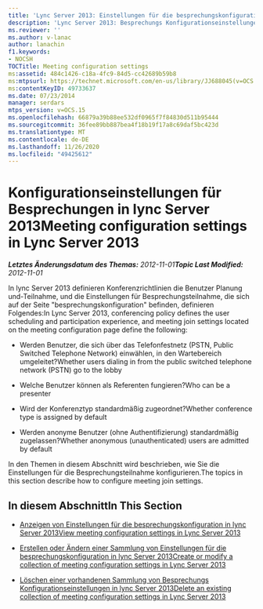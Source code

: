 ```yaml
---
title: 'Lync Server 2013: Einstellungen für die besprechungskonfiguration'
description: 'Lync Server 2013: Besprechungs Konfigurationseinstellungen.'
ms.reviewer: ''
ms.author: v-lanac
author: lanachin
f1.keywords:
- NOCSH
TOCTitle: Meeting configuration settings
ms:assetid: 484c1426-c18a-4fc9-84d5-cc42689b59b8
ms:mtpsurl: https://technet.microsoft.com/en-us/library/JJ688045(v=OCS.15)
ms:contentKeyID: 49733637
ms.date: 07/23/2014
manager: serdars
mtps_version: v=OCS.15
ms.openlocfilehash: 66879a39b88ee532df0965f7f84830d511b95444
ms.sourcegitcommit: 36fee89bb887bea4f18b19f17a8c69daf5bc423d
ms.translationtype: MT
ms.contentlocale: de-DE
ms.lasthandoff: 11/26/2020
ms.locfileid: "49425612"
---
```

# <a name="meeting-configuration-settings-in-lync-server-2013"></a><span data-ttu-id="62978-103">Konfigurationseinstellungen für Besprechungen in lync Server 2013</span><span class="sxs-lookup"><span data-stu-id="62978-103">Meeting configuration settings in Lync Server 2013</span></span>

<div data-xmlns="http://www.w3.org/1999/xhtml">

<div class="topic" data-xmlns="http://www.w3.org/1999/xhtml" data-msxsl="urn:schemas-microsoft-com:xslt" data-cs="https://msdn.microsoft.com/">

<div data-asp="https://msdn2.microsoft.com/asp">



</div>

<div id="mainSection">

<div id="mainBody"><span data-ttu-id="62978-104">

<span> </span></span><span class="sxs-lookup"><span data-stu-id="62978-104">

<span> </span></span></span>

<span data-ttu-id="62978-105">_**Letztes Änderungsdatum des Themas:** 2012-11-01_</span><span class="sxs-lookup"><span data-stu-id="62978-105">_**Topic Last Modified:** 2012-11-01_</span></span>

<span data-ttu-id="62978-106">In lync Server 2013 definieren Konferenzrichtlinien die Benutzer Planung und-Teilnahme, und die Einstellungen für Besprechungsteilnahme, die sich auf der Seite "besprechungskonfiguration" befinden, definieren Folgendes:</span><span class="sxs-lookup"><span data-stu-id="62978-106">In Lync Server 2013, conferencing policy defines the user scheduling and participation experience, and meeting join settings located on the meeting configuration page define the following:</span></span>

  - <span data-ttu-id="62978-107">Werden Benutzer, die sich über das Telefonfestnetz (PSTN, Public Switched Telephone Network) einwählen, in den Wartebereich umgeleitet?</span><span class="sxs-lookup"><span data-stu-id="62978-107">Whether users dialing in from the public switched telephone network (PSTN) go to the lobby</span></span>

  - <span data-ttu-id="62978-108">Welche Benutzer können als Referenten fungieren?</span><span class="sxs-lookup"><span data-stu-id="62978-108">Who can be a presenter</span></span>

  - <span data-ttu-id="62978-109">Wird der Konferenztyp standardmäßig zugeordnet?</span><span class="sxs-lookup"><span data-stu-id="62978-109">Whether conference type is assigned by default</span></span>

  - <span data-ttu-id="62978-110">Werden anonyme Benutzer (ohne Authentifizierung) standardmäßig zugelassen?</span><span class="sxs-lookup"><span data-stu-id="62978-110">Whether anonymous (unauthenticated) users are admitted by default</span></span>

<span data-ttu-id="62978-111">In den Themen in diesem Abschnitt wird beschrieben, wie Sie die Einstellungen für die Besprechungsteilnahme konfigurieren.</span><span class="sxs-lookup"><span data-stu-id="62978-111">The topics in this section describe how to configure meeting join settings.</span></span>

<div>

## <a name="in-this-section"></a><span data-ttu-id="62978-112">In diesem Abschnitt</span><span class="sxs-lookup"><span data-stu-id="62978-112">In This Section</span></span>

  - [<span data-ttu-id="62978-113">Anzeigen von Einstellungen für die besprechungskonfiguration in lync Server 2013</span><span class="sxs-lookup"><span data-stu-id="62978-113">View meeting configuration settings in Lync Server 2013</span></span>](lync-server-2013-view-meeting-configuration-settings.md)

  - [<span data-ttu-id="62978-114">Erstellen oder Ändern einer Sammlung von Einstellungen für die besprechungskonfiguration in lync Server 2013</span><span class="sxs-lookup"><span data-stu-id="62978-114">Create or modify a collection of meeting configuration settings in Lync Server 2013</span></span>](lync-server-2013-create-or-modify-a-collection-of-meeting-configuration-settings.md)

  - [<span data-ttu-id="62978-115">Löschen einer vorhandenen Sammlung von Besprechungs Konfigurationseinstellungen in lync Server 2013</span><span class="sxs-lookup"><span data-stu-id="62978-115">Delete an existing collection of meeting configuration settings in Lync Server 2013</span></span>](lync-server-2013-delete-an-existing-collection-of-meeting-configuration-settings.md)

<span data-ttu-id="62978-116"></div>

</div>

<span> </span>

</div>

</div>

</span><span class="sxs-lookup"><span data-stu-id="62978-116"></div>

</div>

<span> </span>

</div>

</div>

</span></span></div>

